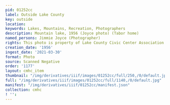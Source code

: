 ```yaml
---
pid: 01252cc
label: Outside Lake County
key: outside
location: 
keywords: Lakes, Mountains, Recreation, Photographers
description: Mountain lake, 1956 (Joyce photo) (Tabor home)
named_persons: Jimmie Joyce (Photographer)
rights: This photo is property of Lake County Civic Center Association.
creation_date: '1956'
ingest_date: '2021-03-30'
format: Photo
source: Scanned Negative
order: '1177'
layout: cmhc_item
thumbnail: "/img/derivatives/iiif/images/01252cc/full/250,/0/default.jpg"
full: "/img/derivatives/iiif/images/01252cc/full/1140,/0/default.jpg"
manifest: "/img/derivatives/iiif/01252cc/manifest.json"
collection: cmhc
! '': 
---
```

